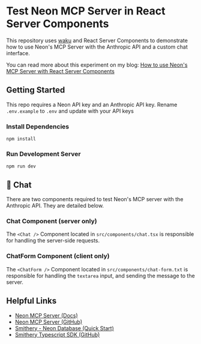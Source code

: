 # Test Neon MCP Server in React Server Components

This repository uses [waku](https://waku.gg/) and React Server Components to demonstrate how to use Neon's MCP Server with the Anthropic API and a custom chat interface.

You can read more about this experiment on my blog: [How to use Neon's MCP Server with React Server Components](https://www.paulie.dev/posts/2025/03/how-to-use-neons-mcp-server-with-react-server-components/)

## Getting Started

This repo requires a Neon API key and an Anthropic API key. Rename `.env.example` to `.env` and update with your API keys

### Install Dependencies

```shell
npm install
```

### Run Development Server

```shell
npm run dev
```

## 💬 Chat

There are two components required to test Neon's MCP server with the Anthropic API. They are detailed below.

### Chat Component (server only)

The `<Chat />` Component located in `src/components/chat.tsx` is responsible for handling the server-side requests.

### ChatForm Component (client only)

The `<ChatForm />` Component located in `src/components/chat-form.txt` is responsible for handling the `textarea` input, and sending the message to the server.

## Helpful Links

- [Neon MCP Server (Docs)](https://neon.tech/guides/neon-mcp-server)
- [Neon MCP Server (GitHub)](https://github.com/neondatabase-labs/mcp-server-neon)
- [Smithery - Neon Database (Quick Start)](https://smithery.ai/server/neon/api)
- [Smithery Typescript SDK (GitHub)](https://github.com/smithery-ai/typescript-sdk)
